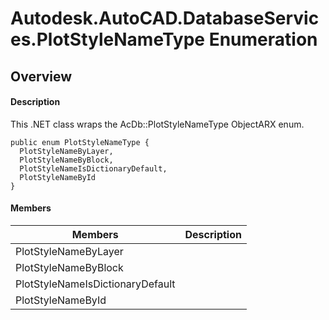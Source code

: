 # Autodesk.AutoCAD.DatabaseServices.PlotStyleNameType Enumeration

## Overview

#### Description
This .NET class wraps the AcDb::PlotStyleNameType ObjectARX enum.
```text
public enum PlotStyleNameType {
  PlotStyleNameByLayer,
  PlotStyleNameByBlock,
  PlotStyleNameIsDictionaryDefault,
  PlotStyleNameById
}
```

#### Members

| Members | Description |
| --- | --- |
| PlotStyleNameByLayer |
| PlotStyleNameByBlock |
| PlotStyleNameIsDictionaryDefault |
| PlotStyleNameById |